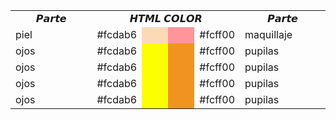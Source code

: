  <div >
  <table border="0" cellpadding="0" cellspacing="0" width="50%">
<tr>
<td align="center" width="30%"> 𝙋𝙖𝙧𝙩𝙚 </td>
<td colspan="4" style="text-align:center"> 𝙃𝙏𝙈𝙇 𝘾𝙊𝙇𝙊𝙍</td>
<td width="30%" style="text-align:center"> 𝙋𝙖𝙧𝙩𝙚 </td>
</tr>
<tr>
<td width="30%"> piel </td>
<td width="10%">#fcdab6</td>
<td width="10%" bgcolor="#fcdab6"></td>
<td width="10%" bgcolor="#ff949b"></td>
<td width="10%"> #fcff00 </td>
<td width="30%" >maquillaje </td>
</tr>
<tr>
<td width="30%"> ojos </td>
<td width="10%">#fcdab6</td>
<td width="10%" bgcolor="#fcff00"></td>
<td width="10%" bgcolor="#f1941f"></td>
<td width="10%">#fcff00</td>
<td width="30%" >pupilas </td>
</tr>
<tr>
<td width="30%"> ojos </td>
<td width="10%">#fcdab6</td>
<td width="10%" bgcolor="#fcff00"></td>
<td width="10%" bgcolor="#f1941f"></td>
<td width="10%">#fcff00</td>
<td width="30%" >pupilas </td>
</tr>
<tr>
<td width="30%"> ojos </td>
<td width="10%">#fcdab6</td>
<td width="10%" bgcolor="#fcff00"></td>
<td width="10%" bgcolor="#f1941f"></td>
<td width="10%">#fcff00</td>
<td width="30%" >pupilas </td>
</tr>
<tr>
<td width="30%"> ojos </td>
<td width="10%">#fcdab6</td>
<td width="10%" bgcolor="#fcff00"></td>
<td width="10%" bgcolor="#f1941f"></td>
<td width="10%">#fcff00</td>
<td width="30%" >pupilas </td>
</tr>
</table>
 
